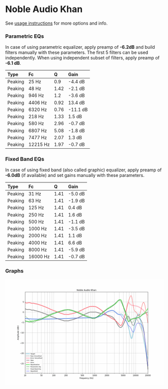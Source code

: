 # Noble Audio Khan
See [usage instructions](https://github.com/jaakkopasanen/AutoEq#usage) for more options and info.

### Parametric EQs
In case of using parametric equalizer, apply preamp of **-6.2dB** and build filters manually
with these parameters. The first 5 filters can be used independently.
When using independent subset of filters, apply preamp of **-6.1 dB**.

| Type    | Fc       |    Q | Gain     |
|:--------|:---------|:-----|:---------|
| Peaking | 25 Hz    | 0.9  | -4.4 dB  |
| Peaking | 48 Hz    | 1.42 | -2.1 dB  |
| Peaking | 946 Hz   | 1.2  | -3.6 dB  |
| Peaking | 4406 Hz  | 0.92 | 13.4 dB  |
| Peaking | 6320 Hz  | 0.76 | -11.1 dB |
| Peaking | 218 Hz   | 1.33 | 1.5 dB   |
| Peaking | 580 Hz   | 2.96 | -0.7 dB  |
| Peaking | 6807 Hz  | 5.08 | -1.8 dB  |
| Peaking | 7477 Hz  | 2.07 | 1.3 dB   |
| Peaking | 12215 Hz | 1.97 | -0.7 dB  |

### Fixed Band EQs
In case of using fixed band (also called graphic) equalizer, apply preamp of **-6.0dB**
(if available) and set gains manually with these parameters.

| Type    | Fc       |    Q | Gain    |
|:--------|:---------|:-----|:--------|
| Peaking | 31 Hz    | 1.41 | -5.0 dB |
| Peaking | 63 Hz    | 1.41 | -1.9 dB |
| Peaking | 125 Hz   | 1.41 | 0.4 dB  |
| Peaking | 250 Hz   | 1.41 | 1.6 dB  |
| Peaking | 500 Hz   | 1.41 | -1.1 dB |
| Peaking | 1000 Hz  | 1.41 | -3.5 dB |
| Peaking | 2000 Hz  | 1.41 | 1.1 dB  |
| Peaking | 4000 Hz  | 1.41 | 6.6 dB  |
| Peaking | 8000 Hz  | 1.41 | -5.9 dB |
| Peaking | 16000 Hz | 1.41 | -0.7 dB |

### Graphs
![](./Noble%20Audio%20Khan.png)